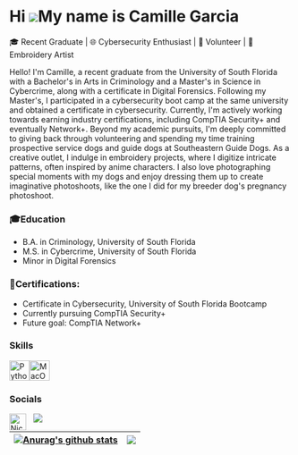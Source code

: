 # Hi ![](https://user-images.githubusercontent.com/18350557/176309783-0785949b-9127-417c-8b55-ab5a4333674e.gif)My name is Camille Garcia 

🎓 Recent Graduate | 🌐 Cybersecurity Enthusiast | 🐶 Volunteer | 🧵 Embroidery Artist

Hello! I'm Camille, a recent graduate from the University of South Florida with a Bachelor's in Arts in Criminology and a Master's in Science in Cybercrime, along with a certificate in Digital Forensics. Following my Master's, I participated in a cybersecurity boot camp at the same university and obtained a certificate in cybersecurity. Currently, I'm actively working towards earning industry certifications, including CompTIA Security+ and eventually Network+. Beyond my academic pursuits, I'm deeply committed to giving back through volunteering and spending my time training prospective service dogs and guide dogs at Southeastern Guide Dogs. As a creative outlet, I indulge in embroidery projects, where I digitize intricate patterns, often inspired by anime characters. I also love photographing special moments with my dogs and enjoy dressing them up to create imaginative photoshoots, like the one I did for my breeder dog's pregnancy photoshoot. 

### 🎓Education
* B.A. in Criminology, University of South Florida
* M.S. in Cybercrime, University of South Florida
* Minor in Digital Forensics
  
### 🔐Certifications:

* Certificate in Cybersecurity, University of South Florida Bootcamp
* Currently pursuing CompTIA Security+
* Future goal: CompTIA Network+



### Skills  

<p align="left"> <a href="https://www.python.org/" target="_blank" rel="noreferrer"><img src="https://raw.githubusercontent.com/danielcranney/readme-generator/main/public/icons/skills/python-colored.svg" width="36" height="36" alt="Python" /></a><a href="https://apple.com" target="_blank" rel="noreferrer"><img src="https://raw.githubusercontent.com/danielcranney/readme-generator/main/public/icons/skills/macos-colored.svg" width="36" height="36" alt="MacOS" /></a> </p>

 ### Socials  
<a href="mailto:camille.amanda@gmail.com?"><img src="https://img.shields.io/badge/gmail-%23DD0031.svg?&style=for-the-badge&logo=gmail&logoColor=white"/></a>
<a href="https://www.linkedin.com/in/nicholas-donofrio-000119200?lipi=urn%3Ali%3Apage%3Ad_flagship3_profile_view_base_contact_details%3BHt2izW8hRyCukSIzLjpEEw%3D%3D">
  <img align="left" alt="Nicholas" width="30px" style="padding-right:10px;" src="https://upload.wikimedia.org/wikipedia/commons/thumb/8/81/LinkedIn_icon.svg/72px-LinkedIn_icon.svg.png?20210220164014" />
</a>




| <a href="https://github.com/camilleamanda1/github-readme-stats"><img align="center" src="https://github-readme-stats.vercel.app/api?username=camilleamanda1&show_icons=true&include_all_commits=true&theme=buefy&hide_border=true" alt="Anurag's github stats" /></a> | <a href="https://github.com/camilleamanda1/github-readme-stats"><img align="center" src="https://github-readme-stats.vercel.app/api/top-langs/?username=camilleamanda1&layout=compact&theme=buefy&hide_border=true" /></a> |
| ------------- | ------------- |


